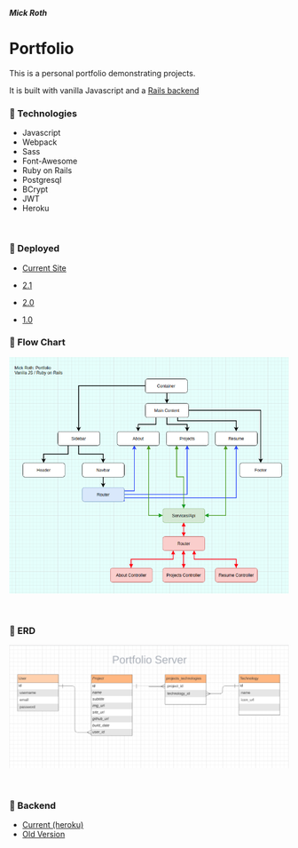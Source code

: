 ***Mick Roth***


# Portfolio

This is a personal portfolio demonstrating projects.

It is built with vanilla Javascript and a [Rails backend](https://portfolio-server-mick.herokuapp.com)
 


### &#127803; Technologies	
- Javascript
- Webpack
- Sass
- Font-Awesome
  <br>
- Ruby on Rails
- Postgresql
- BCrypt
- JWT
- Heroku
  

<br>

### &#x1F3E1; Deployed
- [Current Site](https://mickroth.com)

- [2.1](https://mick-roth.surge.sh)
- [2.0](https://mickroth.surge.sh)
- [1.0]()




### &#127803; Flow Chart

  
 ![](./client/src/img/flow-chart.png)

<br>

### &#127803; ERD

  
 ![](./client/src/img/portfolio-erd.png)

<br>




### &#x1F3E3; Backend
- [Current (heroku)](https://portfolio-server-mick.herokuapp.com)
- [Old Version](https://github.com/mickmed/portfolio-server-old)
<br>



